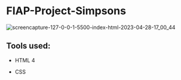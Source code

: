 # FIAP-Project-Simpsons

![screencapture-127-0-0-1-5500-index-html-2023-04-28-17_00_44](https://user-images.githubusercontent.com/128549673/235242769-1f26cc63-6a92-4721-aa21-1ed8d52aa203.png)

## Tools used:

* HTML 4

* CSS 
